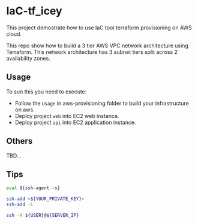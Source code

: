 # IaC-tf_icey
This project demostrate how to use IaC tool terraform provisioning on AWS cloud.

This repo show how to build a 3 tier AWS VPC network architecture using Terraform. This network architecture has 3 subnet tiers split across 2 availability zones. 

## Usage

To sun this you need to execute:

- Follow the `Usage` in aws-provisioning folder to build your infrastructure on aws.
- Deploy project `web` into EC2 web instance.
- Deploy project `api` into EC2 application instance.

## Others

TBD...

## Tips

```bash
eval ${ssh-agent -s}

ssh-add <${YOUR_PRIVATE_KEY}>
ssh-add -L

ssh -A ${USER}@${SERVER_IP}
```
